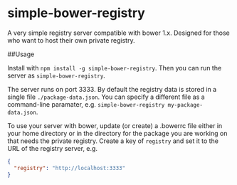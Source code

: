 simple-bower-registry
=====================

A very simple registry server compatible with bower 1.x. Designed for those who want to host their own private registry.

##Usage

Install with `npm install -g simple-bower-registry`. Then you can run the server as `simple-bower-registry`.

The server runs on port 3333. By default the registry data is stored in a single file `./package-data.json`. You can specify a different file as a command-line paramater, e.g. `simple-bower-registry my-package-data.json`.

To use your server with bower, update (or create) a .bowerrc file either in your home directory or in the directory for the package you are working on that needs the private registry. Create a key of `registry` and set it to the URL of the registry server, e.g.

```json
{
  "registry": "http://localhost:3333"
}
```
